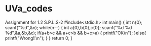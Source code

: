 # UVa_codes
Assignment for 1.2 S.P.L.S-2 
#include<stdio.h>
int main()
{
    int n{0};
    scanf("%d",&n);
    while(n--)
    {
        int a{0},b{0},c{0};
        scanf("%d %d %d",&a,&b,&c);
        if(a+b>c && a+c>b && b+c>a)
        {
            printf("OK\n");
        }else{
            printf("Wrong!!\n");
        }
    }
    return 0;
}

